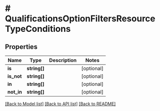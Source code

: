 # # QualificationsOptionFiltersResourceTypeConditions

## Properties

Name | Type | Description | Notes
------------ | ------------- | ------------- | -------------
**is** | **string[]** |  | [optional]
**is_not** | **string[]** |  | [optional]
**in** | **string[]** |  | [optional]
**not_in** | **string[]** |  | [optional]

[[Back to Model list]](../../README.md#models) [[Back to API list]](../../README.md#endpoints) [[Back to README]](../../README.md)
